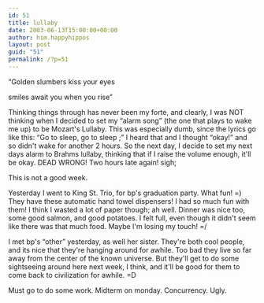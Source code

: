 ```yaml
---
id: 51
title: lullaby
date: 2003-06-13T15:00:00+00:00
author: him.happyhippos
layout: post
guid: "51"
permalink: /?p=51
---
```

&#8220;Golden slumbers kiss your eyes
  
   
smiles await you when you rise&#8221;

Thinking things through has never been my forte, and clearly, I was NOT thinking when I decided to set my &#8220;alarm song&#8221; (the one that plays to wake me up) to be Mozart's Lullaby. This was especially dumb, since the lyrics go like this: &#8220;Go to sleep, go to sleep ;&#8221; I heard that and I thought &#8220;okay!&#8221; and so didn't wake for another 2 hours. So the next day, I decide to set my next days alarm to Brahms lullaby, thinking that if I raise the volume enough, it'll be okay. DEAD WRONG! Two hours late again! sigh;
  
  
This is not a good week.
  
  
Yesterday I went to King St. Trio, for bp's graduation party. What fun! =) They have these automatic hand towel dispensers! I had so much fun with them! I think I wasted a lot of paper though; ah well. Dinner was nice too, some good salmon, and good potatoes. I felt full, even though it didn't seem like there was that much food. Maybe I'm losing my touch! =/
  
  
I met bp's &#8220;other&#8221; yesterday, as well her sister. They're both cool people, and its nice that they're hanging around for awhile. Too bad they live so far away from the center of the known universe. But they'll get to do some sightseeing around here next week, I think, and it'll be good for them to come back to civilization for awhile. =D

Must go to do some work. Midterm on monday. Concurrency. Ugly.